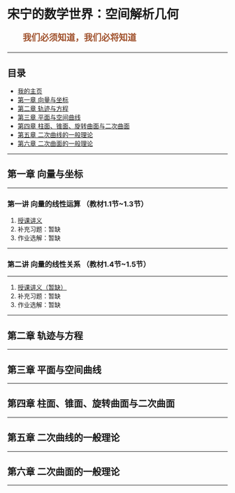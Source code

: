 # 宋宁的数学世界：空间解析几何

<p style="color:sienna;font-family:KaiTi;margin-left:35px;font-weight:bold;font-size:20px";>
    我们必须知道，我们必将知道
</p>

---

## 目录
+ <a href="/index.html"> 我的主页 </a>
+ <a href="#ch-01">第一章 向量与坐标</a>
+ <a href="#ch-02">第二章 轨迹与方程</a>
+ <a href="#ch-03">第三章 平面与空间曲线</a>
+ <a href="#ch-04">第四章 柱面、锥面、旋转曲面与二次曲面</a>
+ <a href="#ch-05">第五章 二次曲线的一般理论</a>
+ <a href="#ch-06">第六章 二次曲面的一般理论</a>

---

## <a name="ch-01"> 第一章 向量与坐标 </a>

---

### 第一讲 向量的线性运算 （教材1.1节~1.3节）</h3>

1. <a href="/html/lecture/analysegeo/ch-01/Sec01-03.html">授课讲义</a>
2. 补充习题：暂缺
3. 作业选解：暂缺

---

### 第二讲 向量的线性关系 （教材1.4节~1.5节）</h3>

---

1. <a href="/html/lecture/analysegeo/ch-01/Sec04-05.html">授课讲义（暂缺）</a>
2. 补充习题：暂缺
3. 作业选解：暂缺

---

## <a name="ch-02"> 第二章 轨迹与方程 </a>

---

## <a name="ch-03"> 第三章 平面与空间曲线 </a>

---

## <a name="ch-04"> 第四章 柱面、锥面、旋转曲面与二次曲面 </a>

---

## <a name="ch-05"> 第五章 二次曲线的一般理论 </a>

---

## <a name="ch-06"> 第六章 二次曲面的一般理论 </a>

---
